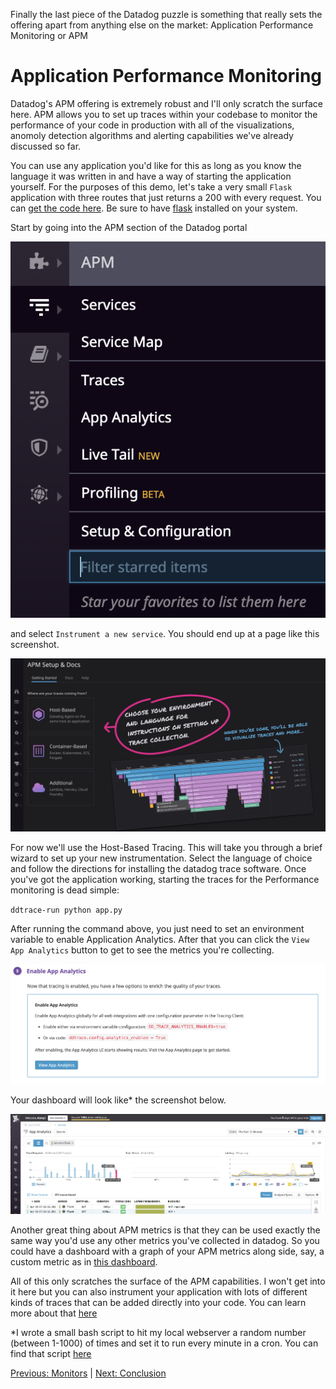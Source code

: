 Finally the last piece of the Datadog puzzle is something that really sets the offering apart from anything else on the market: Application Performance Monitoring or APM


# Application Performance Monitoring

Datadog's APM offering is extremely robust and I'll only scratch the surface here. APM allows you to set up traces within your codebase to monitor the performance of your code in production with all of the visualizations, anomoly detection algorithms and alerting capabilities we've already discussed so far.

You can use any application you'd like for this as long as you know the language it was written in and have a way of starting the application yourself. For the purposes of this demo, let's take a very small `Flask` application with three routes that just returns a 200 with every request. You can [get the code here](../code/app.py). Be sure to have [flask](https://flask.palletsprojects.com/en/1.1.x/) installed on your system.

Start by going into the APM section of the Datadog portal 

![APM link](../images/apm_link.png)

and select `Instrument a new service`. You should end up at a page like this screenshot.

![host](../images/host_trace.png)

For now we'll use the Host-Based Tracing. This will take you through a brief wizard to set up your new instrumentation. Select the language of choice and follow the directions for installing the datadog trace software. Once you've got the application working, starting the traces for the Performance monitoring is dead simple:

`ddtrace-run python app.py`

After running the command above, you just need to set an environment variable to enable Application Analytics. After that you can click the `View App Analytics` button to get to see the metrics you're collecting.

![analytics](../images/app_analytics.png)

Your dashboard will look like* the screenshot below.

![dash](../images/apm_dashboard.png)

Another great thing about APM metrics is that they can be used exactly the same way you'd use any other metrics you've collected in datadog. So you could have a dashboard with a graph of your APM metrics along side, say, a custom metric as in [this dashboard](https://app.datadoghq.com/dashboard/qgp-qjj-7ap?from_ts=1587139760095&live=true&to_ts=1587143360095).

All of this only scratches the surface of the APM capabilities. I won't get into it here but you can also instrument your application with lots of different kinds of traces that can be added directly into your code. You can learn more about that [here](https://docs.datadoghq.com/tracing/setup/python/)

*I wrote a small bash script to hit my local webserver a random number (between 1-1000) of times and set it to run every minute in a cron. You can find that script [here](../code/requestor.sh)

[Previous: Monitors](./monitors.md)  |  [Next: Conclusion](./conclusion.md)



